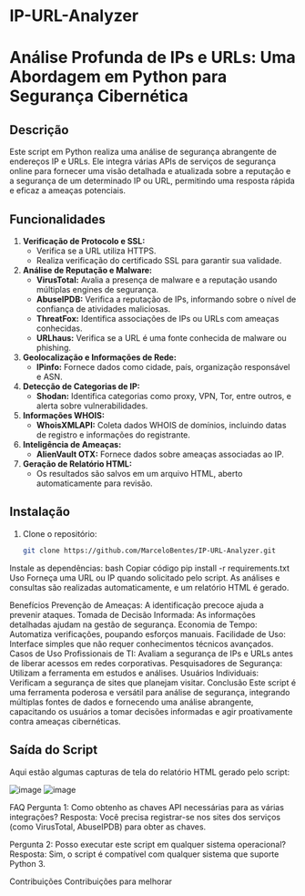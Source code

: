 # IP-URL-Analyzer
# Análise Profunda de IPs e URLs: Uma Abordagem em Python para Segurança Cibernética

## Descrição
Este script em Python realiza uma análise de segurança abrangente de endereços IP e URLs. Ele integra várias APIs de serviços de segurança online para fornecer uma visão detalhada e atualizada sobre a reputação e a segurança de um determinado IP ou URL, permitindo uma resposta rápida e eficaz a ameaças potenciais.

## Funcionalidades
1. **Verificação de Protocolo e SSL:**
   - Verifica se a URL utiliza HTTPS.
   - Realiza verificação do certificado SSL para garantir sua validade.
2. **Análise de Reputação e Malware:**
   - **VirusTotal:** Avalia a presença de malware e a reputação usando múltiplas engines de segurança.
   - **AbuseIPDB:** Verifica a reputação de IPs, informando sobre o nível de confiança de atividades maliciosas.
   - **ThreatFox:** Identifica associações de IPs ou URLs com ameaças conhecidas.
   - **URLhaus:** Verifica se a URL é uma fonte conhecida de malware ou phishing.
3. **Geolocalização e Informações de Rede:**
   - **IPinfo:** Fornece dados como cidade, país, organização responsável e ASN.
4. **Detecção de Categorias de IP:**
   - **Shodan:** Identifica categorias como proxy, VPN, Tor, entre outros, e alerta sobre vulnerabilidades.
5. **Informações WHOIS:**
   - **WhoisXMLAPI:** Coleta dados WHOIS de domínios, incluindo datas de registro e informações do registrante.
6. **Inteligência de Ameaças:**
   - **AlienVault OTX:** Fornece dados sobre ameaças associadas ao IP.
7. **Geração de Relatório HTML:**
   - Os resultados são salvos em um arquivo HTML, aberto automaticamente para revisão.

## Instalação
1. Clone o repositório:
   ```bash
   git clone https://github.com/MarceloBentes/IP-URL-Analyzer.git
Instale as dependências:
bash
Copiar código
pip install -r requirements.txt
Uso
Forneça uma URL ou IP quando solicitado pelo script. As análises e consultas são realizadas automaticamente, e um relatório HTML é gerado.

Benefícios
Prevenção de Ameaças: A identificação precoce ajuda a prevenir ataques.
Tomada de Decisão Informada: As informações detalhadas ajudam na gestão de segurança.
Economia de Tempo: Automatiza verificações, poupando esforços manuais.
Facilidade de Uso: Interface simples que não requer conhecimentos técnicos avançados.
Casos de Uso
Profissionais de TI: Avaliam a segurança de IPs e URLs antes de liberar acessos em redes corporativas.
Pesquisadores de Segurança: Utilizam a ferramenta em estudos e análises.
Usuários Individuais: Verificam a segurança de sites que planejam visitar.
Conclusão
Este script é uma ferramenta poderosa e versátil para análise de segurança, integrando múltiplas fontes de dados e fornecendo uma análise abrangente, capacitando os usuários a tomar decisões informadas e agir proativamente contra ameaças cibernéticas.

## Saída do Script

Aqui estão algumas capturas de tela do relatório HTML gerado pelo script:

![image](https://github.com/MarBentes/IP-URL-Analyzer/assets/170649057/4f9d04dc-9300-4e82-af8b-dd219b9565d2)
![image](https://github.com/MarBentes/IP-URL-Analyzer/assets/170649057/59bd585a-c7cd-423b-9a1a-705fa93a21df)



FAQ
Pergunta 1: Como obtenho as chaves API necessárias para as várias integrações?
Resposta: Você precisa registrar-se nos sites dos serviços (como VirusTotal, AbuseIPDB) para obter as chaves.

Pergunta 2: Posso executar este script em qualquer sistema operacional?
Resposta: Sim, o script é compatível com qualquer sistema que suporte Python 3.

Contribuições
Contribuições para melhorar

